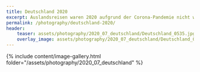 ```yaml
---
title: Deutschland 2020
excerpt: Auslandsreisen waren 2020 aufgrund der Corona-Pandemie nicht wirklich möglich, die ideale Zeit sich einmal das Heimatland intensiver anzuschauen.
permalink: /photography/deutschland-2020/
header:
    teaser: assets/photography/2020_07_deutschland/Deutschland_0535.jpg
    overlay_image: assets/photography/2020_07_deutschland/Deutschland_0697.jpg
---
```


{% include content/image-gallery.html folder="/assets/photography/2020_07_deutschland" %}